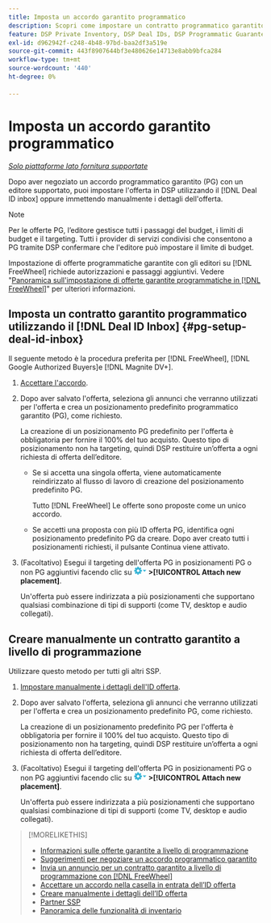 ```yaml
---
title: Imposta un accordo garantito programmatico
description: Scopri come impostare un contratto programmatico garantito (PG) negoziato con un editore.
feature: DSP Private Inventory, DSP Deal IDs, DSP Programmatic Guaranteed Deals
exl-id: d962942f-c248-4b48-97bd-baa2df3a519e
source-git-commit: 443f8907644bf3e480626e14713e8abb9bfca284
workflow-type: tm+mt
source-wordcount: '440'
ht-degree: 0%

---
```


# Imposta un accordo garantito programmatico

*[Solo piattaforme lato fornitura supportate](programmatic-guaranteed-about.md)*

Dopo aver negoziato un accordo programmatico garantito (PG) con un editore supportato, puoi impostare l&#39;offerta in DSP utilizzando il [!DNL Deal ID inbox] oppure immettendo manualmente i dettagli dell&#39;offerta.

>[!NOTE]
>
> Per le offerte PG, l’editore gestisce tutti i passaggi del budget, i limiti di budget e il targeting. Tutti i provider di servizi condivisi che consentono a PG tramite DSP confermare che l&#39;editore può impostare il limite di budget.
>
> Impostazione di offerte programmatiche garantite con gli editori su [!DNL FreeWheel] richiede autorizzazioni e passaggi aggiuntivi. Vedere &quot;[Panoramica sull&#39;impostazione di offerte garantite programmatiche in [!DNL FreeWheel]](freewheel-overview.md)&quot; per ulteriori informazioni.

## Imposta un contratto garantito programmatico utilizzando il [!DNL Deal ID Inbox] {#pg-setup-deal-id-inbox}

Il seguente metodo è la procedura preferita per [!DNL FreeWheel], [!DNL Google Authorized Buyers]e [!DNL Magnite DV+].

1. [Accettare l&#39;accordo](deal-id-inbox-accept.md).

1. Dopo aver salvato l&#39;offerta, seleziona gli annunci che verranno utilizzati per l&#39;offerta e crea un posizionamento predefinito programmatico garantito (PG), come richiesto.

   La creazione di un posizionamento PG predefinito per l&#39;offerta è obbligatoria per fornire il 100% del tuo acquisto. Questo tipo di posizionamento non ha targeting, quindi DSP restituire un’offerta a ogni richiesta di offerta dell’editore.

   * Se si accetta una singola offerta, viene automaticamente reindirizzato al flusso di lavoro di creazione del posizionamento predefinito PG.

      Tutto [!DNL FreeWheel] Le offerte sono proposte come un unico accordo.

   * Se accetti una proposta con più ID offerta PG, identifica ogni posizionamento predefinito PG da creare. Dopo aver creato tutti i posizionamenti richiesti, il pulsante Continua viene attivato.

1. (Facoltativo) Esegui il targeting dell&#39;offerta PG in posizionamenti PG o non PG aggiuntivi facendo clic su ![Menu Opzioni](/help/dsp/assets/options-menu.png) **>[!UICONTROL Attach new placement]**.

   Un&#39;offerta può essere indirizzata a più posizionamenti che supportano qualsiasi combinazione di tipi di supporti (come TV, desktop e audio collegati).

## Creare manualmente un contratto garantito a livello di programmazione

Utilizzare questo metodo per tutti gli altri SSP.

1. [Impostare manualmente i dettagli dell&#39;ID offerta](deal-id-create.md).

1. Dopo aver salvato l&#39;offerta, seleziona gli annunci che verranno utilizzati per l&#39;offerta e crea un posizionamento predefinito PG, come richiesto.

   La creazione di un posizionamento predefinito PG per l&#39;offerta è obbligatoria per fornire il 100% del tuo acquisto. Questo tipo di posizionamento non ha targeting, quindi DSP restituire un’offerta a ogni richiesta di offerta dell’editore.

1. (Facoltativo) Esegui il targeting dell&#39;offerta PG in posizionamenti PG o non PG aggiuntivi facendo clic su ![Menu Opzioni](/help/dsp/assets/options-menu.png) **>[!UICONTROL Attach new placement]**.

   Un&#39;offerta può essere indirizzata a più posizionamenti che supportano qualsiasi combinazione di tipi di supporti (come TV, desktop e audio collegati).

>[!MORELIKETHIS]
>
>* [Informazioni sulle offerte garantite a livello di programmazione](programmatic-guaranteed-about.md)
>* [Suggerimenti per negoziare un accordo programmatico garantito](/help/dsp/inventory/programmatic-guaranteed-tips.md)
>* [Invia un annuncio per un contratto garantito a livello di programmazione con [!DNL FreeWheel]](freewheel-submit.md)
>* [Accettare un accordo nella casella in entrata dell’ID offerta](deal-id-inbox-accept.md)
>* [Creare manualmente i dettagli dell’ID offerta](deal-id-create.md)
>* [Partner SSP](ssp-partners.md)
>* [Panoramica delle funzionalità di inventario](inventory-overview.md)

